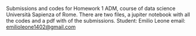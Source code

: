 Submissions and codes for Homework 1 ADM, course of data science Università Sapienza of Rome.
There are two files, a jupiter notebook with all the codes and a pdf with of the submissions.
Student: Emilio Leone
email: emilioleone1402@gmail.com

